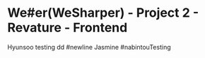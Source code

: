 # We#er(WeSharper) - Project 2 - Revature - Frontend

Hyunsoo testing dd
#newline Jasmine
#nabintouTesting